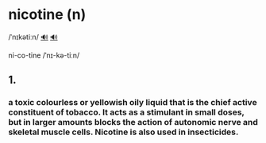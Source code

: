 # nicotine (n)

/ˈnɪkətiːn/ [🔊](https://www.oxfordlearnersdictionaries.com/media/english/uk_pron/n/nic/nicot/nicotine__gb_1.mp3) [🔊](https://www.oxfordlearnersdictionaries.com/media/english/us_pron/n/nic/nicot/nicotine__us_1.mp3)

ni-co-tine /ˈnɪ-kə-tiːn/

## 1.

### a toxic colourless or yellowish oily liquid that is the chief active constituent of tobacco. It acts as a stimulant in small doses, but in larger amounts blocks the action of autonomic nerve and skeletal muscle cells. Nicotine is also used in insecticides.